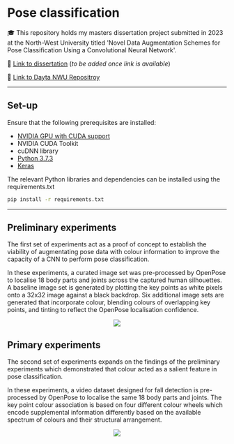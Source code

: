 # Pose classification
🎓 This repository holds my masters dissertation project submitted in 2023 at the North-West University titled 'Novel Data Augmentation Schemes for Pose Classification Using a Convolutional Neural Network'.

📓 [Link to dissertation](https://www.nwu.ac.za "NWU Masters Dissertation") (_to be added once link is available_)

💽 [Link to Dayta NWU Repositroy](https://dayta.nwu.ac.za/authors/JACO_DU_TOIT/15458408 "NWU Dayta Repository")

---
## Set-up

Ensure that the following prerequisites are installed:
- [NVIDIA GPU with CUDA support](https://docs.nvidia.com/cuda/cuda-installation-guide-microsoft-windows/index.html "CUDA installation guide")
- NVIDIA CUDA Toolkit
- cuDNN library
- [Python 3.7.3](https://www.python.org/downloads/release/python-373/ "Python 3.7.3")
- [Keras](https://saturncloud.io/blog/how-to-install-keras-with-gpu-support/ "Keras installation guide")

The relevant Python libraries and dependencies can be installed using the requirements.txt

```bash
pip install -r requirements.txt
```
---

## Preliminary experiments
The first set of experiments act as a proof of concept to establish the viability of augmentating pose data with colour information to improve the capacity of a CNN to perform pose classification.

In these experiments, a curated image set was pre-processed by OpenPose to localise 18 body parts and joints across the captured human silhouettes. A baseline image set is generated by plotting the key points as white pixels onto a 32x32 image against a black backdrop. Six additional image sets are generated that incorporate colour, blending colours of overlapping key points, and tinting to reflect the OpenPose localisation confidence.

<p align="center">
<img src="https://github.com/dulocian/pose-classification/blob/main/images/Preliminary.png"/>
</p>

## Primary experiments
The second set of experiments expands on the findings of the preliminary experiments which demonstrated that colour acted as a salient feature in pose classification. 

In these experiments, a video dataset designed for fall detection is pre-processed by OpenPose to localise the same 18 body parts and joints. The key point colour association is based on four different colour wheels which encode supplemental information differently based on the available spectrum of colours and their structural arrangement. 

<p align="center">
<img src="https://github.com/dulocian/pose-classification/blob/main/images/Primary.gif"/>
</p>
